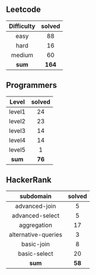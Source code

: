 ## Leetcode
|    Difficulty    | solved |
| :-------------: | :----: |
|easy|88|
|hard|16|
|medium|60|
| **sum** | **164**|

## Programmers
|    Level    | solved |
| :-------------: | :----: |
|level1|24|
|level2|23|
|level3|14|
|level4|14|
|level5|1|
| **sum** | **76**|

## HackerRank
|    subdomain    | solved |
| :-------------: | :----: |
|advanced-join|5|
|advanced-select|5|
|aggregation|17|
|alternative-queries|3|
|basic-join|8|
|basic-select|20|
| **sum** | **58**|

